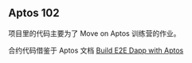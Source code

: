 ## Aptos 102

项目里的代码主要为了 Move on Aptos 训练营的作业。

合约代码借鉴于 Aptos 文档 [Build E2E Dapp with Aptos](https://aptos.dev/tutorials/build-e2e-dapp/e2e-dapp-index)

